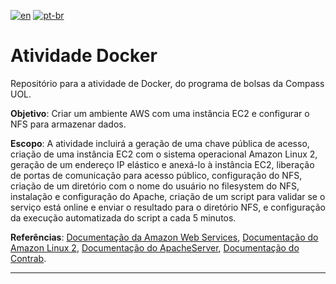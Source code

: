 [![en](https://img.shields.io/badge/lang-en-green.svg)](https://github.com/zSalocin/ApacheServer_NFS_Script_in_AWS_EC2/blob/main/README.md)   [![pt-br](https://img.shields.io/badge/lang-pt--br-red.svg)](https://github.com/zSalocin/ApacheServer_NFS_Script_in_AWS_EC2/blob/main/README_PT-BR.md)

# Atividade Docker

Repositório para a atividade de Docker, do programa de bolsas da Compass UOL.

**Objetivo**: Criar um ambiente AWS com uma instância EC2 e configurar o NFS para armazenar dados.

**Escopo**: A atividade incluirá a geração de uma chave pública de acesso, criação de uma instância EC2 com o sistema operacional Amazon Linux 2, geração de um endereço IP elástico e anexá-lo à instância EC2, liberação de portas de comunicação para acesso público, configuração do NFS, criação de um diretório com o nome do usuário no filesystem do NFS, instalação e configuração do Apache, criação de um script para validar se o serviço está online e enviar o resultado para o diretório NFS, e configuração da execução automatizada do script a cada 5 minutos.

**Referências**: [Documentação da Amazon Web Services](https://docs.aws.amazon.com/pt_br/index.html), [Documentação do Amazon Linux 2](https://docs.aws.amazon.com/pt_br/AWSEC2/latest/UserGuide/amazon-linux-2-virtual-machine.html), [Documentação do ApacheServer](https://docs.oracle.com/en/learn/apache-install/#introduction), [Documentação do Contrab](https://docs.oracle.com/en/learn/oracle-linux-crontab/#before-you-begin).

---